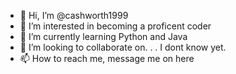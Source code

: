 - 👋 Hi, I’m @cashworth1999
- 👀 I’m interested in becoming a proficent coder
- 🌱 I’m currently learning Python and Java
- 💞️ I’m looking to collaborate on. . . I dont know yet.
- 📫 How to reach me, message me on here 

<!---
cashworth1999/cashworth1999 is a ✨ special ✨ repository because its `README.md` (this file) appears on your GitHub profile.
You can click the Preview link to take a look at your changes.
--->
